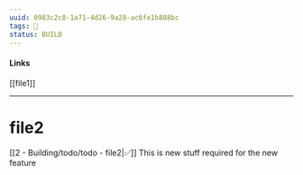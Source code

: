 ```yaml
---
uuid: 0983c2c8-1a71-4d26-9a28-ac6fe1b888bc
tags: 🧠
status: BUILD
---
```

#### Links
[[file1]]

---
# file2
[[2 - Building/todo/todo - file2|✅]]
This is new stuff required for the new feature